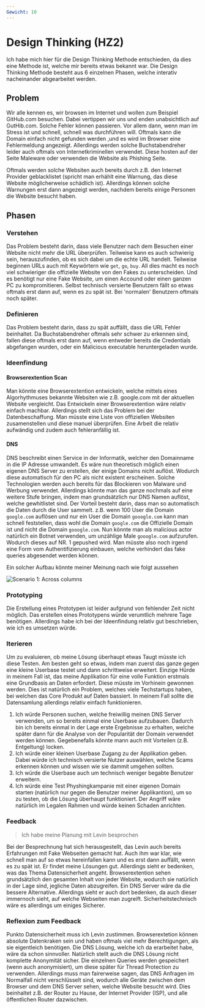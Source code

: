```yaml
---
Gewicht: 10
---
```


# Design Thinking (HZ2)

Ich habe mich hier für die Design Thinking Methode entschieden, da dies eine Methode ist, welche mir bereits etwas bekannt war. Die Design Thinking Methode besteht aus 6 einzelnen Phasen, welche interativ nacheinander abgearbeitet werden.

## Problem
Wir alle kennen es, wir browsen im Internet und wollen zum Beispiel GitHub.com besuchen. Dabei vertippen wir uns und enden unabsichtlich auf GutHib.com. Solche Fehler können passieren. Vor allem dann, wenn man im Stress ist und schnell, schnell was durchführen will. Oftmals kann die Domain einfach nicht gefunden werden ,und es wird im Browser eine Fehlermeldung angezeigt. Allerdings werden solche Buchstabendreher leider auch oftmals von Internetkriminellen verwendet. Diese hosten auf der Seite Maleware oder verwenden die Website als Phishing Seite. 

Oftmals werden solche Websiten auch bereits durch z.B. den Internet Provider geblacklistet (spricht man erhählt eine Warnung, das diese Website möglicherweise schädlich ist). Allerdings können solche Warnungen erst dann angezeigt werden, nachdem bereits einige Personen die Website besucht haben. 


## Phasen

### Verstehen
Das Problem besteht darin, dass viele Benutzer nach dem Besuchen einer Website nicht mehr die URL überprüfen. Teilweise kann es auch schwierig sein, herauszufinden, ob es sich dabei um die echte URL handelt. Teilweise beginnen URLs auch mit Keywörtern wie `get`, `go`, `buy`. All dies macht es noch viel schwieriger die offizielle Website von den Fakes zu unterscheiden. Und es benötigt nur eine Fake Website, um einen Accound oder einen ganzen PC zu kompromitieren. Selbst technisch versierte Benutzern fällt so etwas oftmals erst dann auf, wenn es zu spät ist. Bei 'normalen' Benutzern oftmals noch später. 




### Definieren
Das Problem besteht darin, dass zu spät auffällt, dass die URL Fehler beinhaltet. Da Buchstabendreher oftmals sehr schwer zu erkennen sind, fallen diese oftmals erst dann auf, wenn entweder bereits die Credentials abgefangen wurden, oder ein Malicious executable heruntergeladen wurde. 


### Ideenfindung

#### Browserextention Scan
Man könnte eine Browserextention entwickeln, welche mittels eines Algorhythmuses bekannte Websiten wie z.B. google.com mit der aktuellen Website vergleicht. Das Entwickeln einer Browserextention wäre relativ einfach machbar. Allerdings stellt sich das Problem bei der Datenbeschaffung. Man müsste eine Liste von offiziellen Websiten zusamenstellen und diese manuel überprüfen. Eine Arbeit die relativ aufwändig und zudem auch fehleranfällig ist.

#### DNS 
DNS beschreibt einen Service in der Informatik, welcher den Domainname in die IP Adresse umwandelt. Es wäre nun theoretisch möglich einen eigenen DNS Server zu erstellen, der einige Domains nicht auflöst. Wodurch diese automatisch für den PC als nicht existent erscheinen. Solche Technologien werden auch bereits für das Blockieren von Malware und Werbung verwendet. Allerdings könnte man das ganze nochmals auf eine weitere Stufe bringen, indem man grundsätzlich nur DNS Namen auflöst, welche gewhitlistet sind. Der Vorteil besteht darin, dass man so automatisch die Daten durch die User sammelt. z.B. wenn 100 User die Domain `google.com` auflösen und nur ein User die Domain `gooogle.com` kann man schnell feststellen, dass wohl die Domain `google.com` die Offizielle Domain ist und nicht die Domain `gooogle.com`. Nun könnte man als malicious actor natürlich ein Botnet verwenden, um unzählige Male `gooogle.com`  aufzurufen. Wodurch dieses auf NR. 1 gepushed wird. Man müsste also noch irgend eine Form vom Authentifizierung einbauen, welche verhindert das fake queries abgesendet werden können. 

Ein solcher Aufbau könnte meiner Meinung nach wie folgt aussehen

![Scenario 1: Across columns](/image/dns.png)

### Prototyping

Die Erstellung eines Prototypen ist leider aufgrund von fehlender Zeit nicht möglich. Das erstellen eines Prototypens würde verumtlich mehrere Tage benötigen. Allerdings habe ich bei der Ideenfindung relativ gut beschrieben, wie ich es umsetzen würde.


### Iterieren

Um zu evaluieren, ob meine Lösung überhaupt etwas Taugt müsste ich diese Testen. Am besten geht so etwas, indem man zuerst das ganze gegen eine kleine Userbase testet und dann schrittweise erweitert. Einzige Hürde in meinem Fall ist, das meine Applikation für eine volle Funktion erstmals eine Grundbasis an Daten erfordert. Diese müsste im Vorhinein gewonnen werden. Dies ist natürlich ein Problem, welches viele Techstartups haben, bei welchen das Core Produkt auf Daten bassiert. In meinem Fall sollte die Datensamlung allerdings relativ einfach funktionieren.

1. Ich würde Personen suchen, welche freiwillig meinen DNS Server verwenden, um so bereits einmal eine Userbase aufzubauen. Dadurch bin ich bereits einmal in der Lage erste Ergebnisse zu erhalten, welche später dann für die Analyse von der Popularität der Domain verwendet werden können. Gegebenefalls könnte mann auch mit Vorteilen (z.B. Entgeltung) locken.
2. Ich würde einer kleinen Userbase Zugang zu der Applikation geben. Dabei würde ich technisch versierte Nutzer auswählen, welche Scams erkennen können und wissen wie sie dammit umgehen sollten.
3. Ich würde die Userbase auch um technisch weniger begabte Benutzer erweitern.
4. Ich würde eine Test Physhingkampanie mit einer eigenen Domain starten (natürlich nur gegen die Benutzer meiner Applikantion), um so zu testen, ob die Lösung überhaupt funktioniert. Der Angriff wäre natürlich im Legalen Rahmen und würde keinen Schaden anrichten.



### Feedback

> Ich habe meine Planung mit Levin besprochen

Bei der Besprechnung hat sich herausgestellt, das Levin auch bereits Erfahrungen mit Fake Webseiten gemacht hat. Auch ihm war klar, wie schnell man auf so etwas hereinfallen kann und es erst dann auffällt, wenn es zu spät ist. 
Er findet meine Lösungen gut. Allerdings sieht er bedenken, was das Thema Datensicherheit angeht. Browserextention sehen grundsätzlich den gesamten Inhalt von jeder Website, wodurch sie natürlich in der Lage sind, jegliche Daten abzugreifen. 
Ein DNS Server wäre da die bessere Alternative. Allerdings sieht er auch dort bedenken, da auch dieser immernoch sieht, auf welche Webseiten man zugreift. Sicherheitstechnisch wäre es allerdings um einiges Sicherer.

### Reflexion zum Feedback

Punkto Datensicherheit muss ich Levin zustimmen. Browserextetion können absolute Datenkraken sein und haben oftmals viel mehr Berechtigungen, als sie eigentleich benötigen. Die DNS Lösung, welche ich da erarbeitet habe, wäre da schon sinnvoller. 
Natürlich stellt auch die DNS Lösung nicht komplette Anonymität sicher. Die einzelnen Queries werden gespeichert (wenn auch anonymisiert), um diese später für Thread Protection zu verwenden. Allerdings muss man fairerweise sagen, das DNS Anfragen im Normalfall nicht verschlüsselt sind, wodurch alle Geräte zwischen dem Browser und dem DNS Server sehen, welche Website besucht wird. Dies beinhaltet z.B. der Router zu Hause, der Internet Provider (ISP), und alle öffentlichen Router dazwischen.
